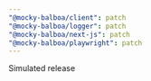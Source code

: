 ```yaml
---
"@mocky-balboa/client": patch
"@mocky-balboa/logger": patch
"@mocky-balboa/next-js": patch
"@mocky-balboa/playwright": patch
---
```


Simulated release
